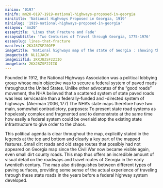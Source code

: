 ```yaml
---
minino: '0197'
minifn: mm20-0197-1919-national-highways-proposed-in-georgia
minititle: 'National Highways Proposed in Georgia, 1919'
minislug: '1919-national-highways-proposed-in-georgia'
essayno: 'mm20'
essaytitle: 'Lines that Fracture and Fade'
essaysubtitle: 'Two Centuries of Travel through Georgia, 1775-1976'
essayslug: lines-that-fracture
manifest: 2KXJ8ZSF20OFP
imagetitle: 'National highways map of the state of Georgia : showing thirty-three hundred miles of national highways proposed by the National Highways Association...'
imagectxid: NL11JACW
imageiiifid: 2KXJ8ZSF22IIO
imagelink: 2KXJ8ZSF22IIO
---
```

Founded in 1912, the National Highways Association was a political lobbying group whose main objective was to secure a federal system of paved roads throughout the United States. Unlike other advocates of the “good roads” movement, the NHA believed that a scattered system of state paved roads was less serviceable than a federally-funded and -directed system of highways. (Akerman 2006, 177) The NHA’s state maps therefore have two main, somewhat contradictory, purposes: To present state road systems as hopelessly complex and fragmented and to demonstrate at the same time how easily a federal system could be overlaid atop the existing state infrastructure to give order to the chaos. 

This political agenda is clear throughout the map, explicitly stated in the legends at the top and bottom and clearly a key part of the mapped features. Small dirt roads and old stage routes that possibly had not appeared on Georgia map since the Civil War now became visible again, even small dirt county roads. This map thus offers an incredible amount of visual detail on the roadways and travel routes of Georgia in the early twentieth century. The map also distinguishes between different types of paving surfaces, providing some sense of the actual experience of traveling through these state roads in the years before a federal highway system developed. 



